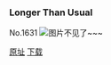 ### Longer Than Usual
No.1631
![图片不见了~~~](https://imgs.xkcd.com/comics/longer_than_usual.png)

[原址](https://xkcd.com//1631) [下载](https://imgs.xkcd.com/comics/longer_than_usual.png)

